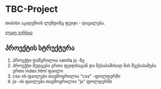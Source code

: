 # TBC-Project
თიბისი აკადემიის ლენდინგ ფეიჯი - დავალება. 

[ლაივ ვერსია](https://schita01.github.io/TBC-Project/)

## პროექტის სტრუქტურა 
  1. პროექტი დაწერილია vanilla js -ზე
  2. პროექტი შედგება ერთი ფეიჯისაგან და შესაბამისად მას შეესაბამება ერთი index.html ფაილი
  3. css-ის ფაილები თავმოყრილია "css" -ფოლდერში
  4. js- ის ფაილები თავმოყრილია "js" ფოლდერში

